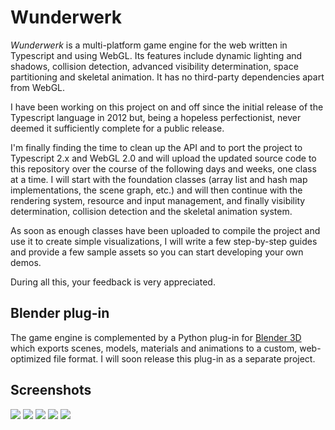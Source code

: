 Wunderwerk
==========

*Wunderwerk* is a multi-platform game engine for the web written in Typescript and using WebGL. Its features include dynamic lighting and shadows, collision detection, advanced visibility determination, space partitioning and skeletal animation. It has no third-party dependencies apart from WebGL.

I have been working on this project on and off since the initial release of the Typescript language in 2012 but, being a hopeless perfectionist, never deemed it sufficiently complete for a public release.

I'm finally finding the time to clean up the API and to port the project to Typescript 2.x and WebGL 2.0 and will upload the updated source code to this repository over the course of the following days and weeks, one class at a time. I will start with the foundation classes (array list and hash map implementations, the scene graph, etc.) and will then continue with the rendering system, resource and input management, and finally visibility determination, collision detection and the skeletal animation system.

As soon as enough classes have been uploaded to compile the project and use it to create simple visualizations, I will write a few step-by-step guides and provide a few sample assets so you can start developing your own demos.

During all this, your feedback is very appreciated.

Blender plug-in
---------------

The game engine is complemented by a Python plug-in for [Blender 3D](https://www.blender.org/) which exports scenes, models, materials and animations to a custom, web-optimized file format. I will soon release this plug-in as a separate project.

Screenshots
-----------
![](https://github.com/matthiasferch/wunderwerk-demo/blob/master/Screenshots/01.jpg)
![](https://github.com/matthiasferch/wunderwerk-demo/blob/master/Screenshots/02.jpg)
![](https://github.com/matthiasferch/wunderwerk-demo/blob/master/Screenshots/03.jpg)
![](https://github.com/matthiasferch/wunderwerk-demo/blob/master/Screenshots/04.jpg)
![](https://github.com/matthiasferch/wunderwerk-demo/blob/master/Screenshots/05.jpg)

